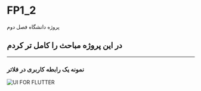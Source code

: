 # FP1_2
 پروژه دانشگاه فصل دوم 
<h2>در این پروژه مباحث را کامل تر کردم </h2>
<hr>
<h3>نمونه یک رابطه کاربری در فلاتر</h3>
<img src="https://uploadkon.ir/uploads/98d720_23Code-2023-23-21-39.jpg" alt="UI FOR FLUTTER">
